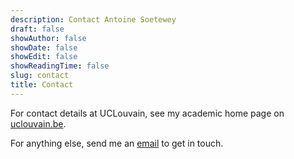 ```yaml
---
description: Contact Antoine Soetewey
draft: false
showAuthor: false
showDate: false
showEdit: false
showReadingTime: false
slug: contact
title: Contact
---
```


For contact details at UCLouvain, see my academic home page on <a href="https://uclouvain.be/en/directories/antoine.soetewey" target="_blank" rel="noopener">uclouvain.be</a>.

For anything else, send me an [email](mailto:ant.soetewey@gmail.com) to get in touch.